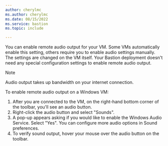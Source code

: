 ```yaml
---
author: cherylmc
ms.author: cherylmc
ms.date: 08/15/2022
ms.service: bastion
ms.topic: include

---
```

You can enable remote audio output for your VM. Some VMs automatically enable this setting, others require you to enable audio settings manually. The settings are changed on the VM itself. Your Bastion deployment doesn't need any special configuration settings to enable remote audio output.

> [!NOTE]
> Audio output takes up bandwidth on your internet connection.
>

To enable remote audio output on a Windows VM:

1. After you are connected to the VM, on the right-hand bottom corner of the toolbar, you'll see an audio button.
1. Right-click the audio button and select "Sounds".
1. A pop-up appears asking if you would like to enable the Windows Audio Service. Select "Yes". You can configure more audio options in Sound preferences.
1. To verify sound output, hover your mouse over the audio button on the toolbar.